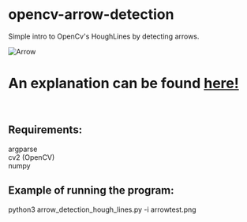# opencv-arrow-detection
Simple intro to OpenCv's HoughLines by detecting arrows.

![Arrow](arrowtest.png?raw=true "")

<h1>An explanation can be found <a href="https://michaelpacheco.net/blog/opencv-arrow-detection">here!</a></h1><br>

<h2>Requirements:</h2>
<p>
argparse<br>
cv2 (OpenCV)<br>
numpy
</p>
<h2>
Example of running the program:
</h2>
python3 arrow_detection_hough_lines.py -i arrowtest.png
